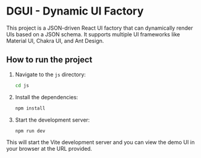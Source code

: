 # DGUI - Dynamic UI Factory

This project is a JSON-driven React UI factory that can dynamically render UIs based on a JSON schema. It supports multiple UI frameworks like Material UI, Chakra UI, and Ant Design.

## How to run the project

1.  Navigate to the `js` directory:
    ```bash
    cd js
    ```
2.  Install the dependencies:
    ```bash
    npm install
    ```
3.  Start the development server:
    ```bash
    npm run dev
    ```

This will start the Vite development server and you can view the demo UI in your browser at the URL provided.
